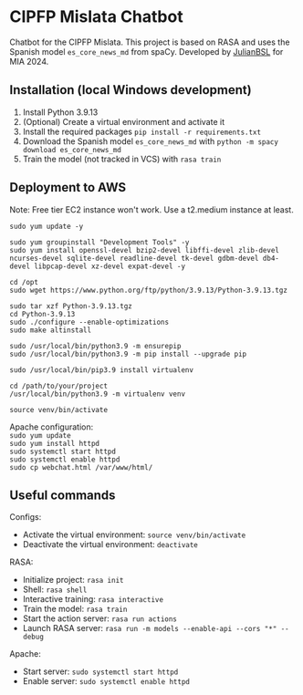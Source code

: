 # CIPFP Mislata Chatbot

Chatbot for the CIPFP Mislata. This project is based on RASA and uses the Spanish model `es_core_news_md` from spaCy.
Developed by [JulianBSL](https://github.com/TehWeifu) for MIA 2024.

## Installation (local Windows development)

1. Install Python 3.9.13
2. (Optional) Create a virtual environment and activate it
3. Install the required packages `pip install -r requirements.txt`
4. Download the Spanish model `es_core_news_md` with `python -m spacy download es_core_news_md`
5. Train the model (not tracked in VCS) with `rasa train`

## Deployment to AWS

Note: Free tier EC2 instance won't work. Use a t2.medium instance at least.

`sudo yum update -y`

`sudo yum groupinstall "Development Tools" -y`  
`sudo yum install openssl-devel bzip2-devel libffi-devel zlib-devel ncurses-devel sqlite-devel readline-devel tk-devel gdbm-devel db4-devel libpcap-devel xz-devel expat-devel -y`

`cd /opt`  
`sudo wget https://www.python.org/ftp/python/3.9.13/Python-3.9.13.tgz`

`sudo tar xzf Python-3.9.13.tgz`  
`cd Python-3.9.13`  
`sudo ./configure --enable-optimizations`  
`sudo make altinstall`

`sudo /usr/local/bin/python3.9 -m ensurepip`  
`sudo /usr/local/bin/python3.9 -m pip install --upgrade pip`

`sudo /usr/local/bin/pip3.9 install virtualenv`

`cd /path/to/your/project`  
`/usr/local/bin/python3.9 -m virtualenv venv`

`source venv/bin/activate`

Apache configuration:  
`sudo yum update`  
`sudo yum install httpd`  
`sudo systemctl start httpd`  
`sudo systemctl enable httpd`  
`sudo cp webchat.html /var/www/html/`

## Useful commands

Configs:

* Activate the virtual environment: `source venv/bin/activate`
* Deactivate the virtual environment: `deactivate`

RASA:

* Initialize project: `rasa init`
* Shell: `rasa shell`
* Interactive training: `rasa interactive`
* Train the model: `rasa train`
* Start the action server: `rasa run actions`
* Launch RASA server: `rasa run -m models --enable-api --cors "*" --debug`

Apache:

* Start server: `sudo systemctl start httpd`
* Enable server:  `sudo systemctl enable httpd`  

